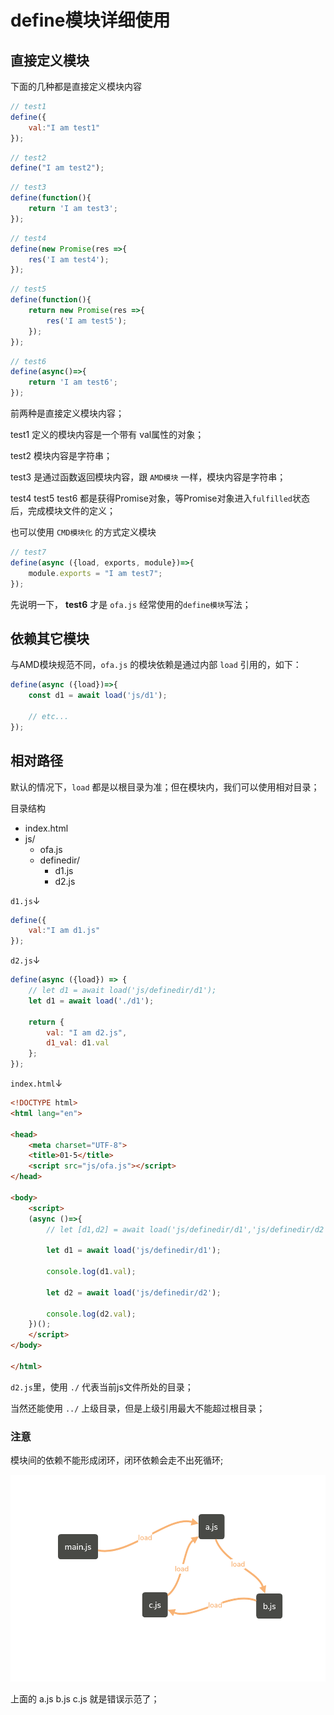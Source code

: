 # define模块详细使用

## 直接定义模块

下面的几种都是直接定义模块内容

```javascript
// test1
define({
    val:"I am test1"
});
```

```javascript
// test2
define("I am test2");
```

```javascript
// test3
define(function(){
    return 'I am test3';
});
```

```javascript
// test4
define(new Promise(res =>{
    res('I am test4');
});
```

```javascript
// test5
define(function(){
    return new Promise(res =>{
        res('I am test5');
    });
});
```

```javascript
// test6
define(async()=>{
    return 'I am test6';
});
```

前两种是直接定义模块内容；

test1 定义的模块内容是一个带有 val属性的对象；

test2 模块内容是字符串；

test3 是通过函数返回模块内容，跟 `AMD模块` 一样，模块内容是字符串；

test4 test5 test6 都是获得Promise对象，等Promise对象进入`fulfilled`状态后，完成模块文件的定义；

也可以使用 `CMD模块化` 的方式定义模块

```javascript
// test7
define(async ({load, exports, module})=>{
    module.exports = "I am test7";
});
```

先说明一下， **test6** 才是 `ofa.js` 经常使用的`define模块`写法；

## 依赖其它模块

与AMD模块规范不同，`ofa.js` 的模块依赖是通过内部 `load` 引用的，如下：

```javascript
define(async ({load})=>{
    const d1 = await load('js/d1');

    // etc...
});
```

## 相对路径

默认的情况下，`load` 都是以根目录为准；但在模块内，我们可以使用相对目录；

目录结构

* index.html
* js/
    * ofa.js
    * definedir/
        * d1.js
        * d2.js

`d1.js`↓

```javascript
define({
    val:"I am d1.js"
});
```

`d2.js`↓

```javascript
define(async ({load}) => {
    // let d1 = await load('js/definedir/d1');
    let d1 = await load('./d1');

    return {
        val: "I am d2.js",
        d1_val: d1.val
    };
});
```

`index.html`↓

```html
<!DOCTYPE html>
<html lang="en">

<head>
    <meta charset="UTF-8">
    <title>01-5</title>
    <script src="js/ofa.js"></script>
</head>

<body>
    <script>
    (async ()=>{
        // let [d1,d2] = await load('js/definedir/d1','js/definedir/d2');

        let d1 = await load('js/definedir/d1');

        console.log(d1.val);

        let d2 = await load('js/definedir/d2');

        console.log(d2.val);
    })();
    </script>
</body>

</html>
```

`d2.js`里，使用 `./` 代表当前js文件所处的目录；

当然还能使用 `../` 上级目录，但是上级引用最大不能超过根目录；

### 注意

模块间的依赖不能形成闭环，闭环依赖会走不出死循环;

<img src="./img/02-01.png" height="331" />

上面的 a.js b.js c.js 就是错误示范了；